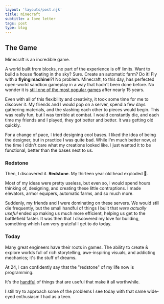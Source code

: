 ```yaml
---
layout: 'layouts/post.njk'
title: minecraft 
subtitle: a love letter 
tags: post
type: blog
---
```


## The Game

Minecraft is an incredible game.

A world built from blocks, no part of the experience is off limits. Want to build a house floating in the sky? Sure. Create an automatic farm? Do it! Fly with a **flying machine**!?! No problem. Minecraft, to this day, has perfected open-world sandbox gameplay in a way that hadn't been done before. No wonder it is [still one of the most popular games](https://en.wikipedia.org/wiki/List_of_best-selling_video_games) after nearly 15 years.

Even with all of this flexibility and creativity, it took some time for me to discover it. My friends and I would pop on a server, spend a few days gathering materials, and the slashing each other to pieces would begin. This was really fun, but I was terrible at combat. I would constantly die, and each time my friends and I played, they got better and better. It was getting old quickly.

For a change of pace, I tried designing cool bases. I liked the idea of being the designer, but in practice I was quite bad. While I'm much better now, at the time I didn't care what my creations looked like. I just wanted it to be functional, better than the bases next to us. 

### Redstone

Then, I discovered it. **Redstone**. My thirteen year old head exploded 🤯. 

Most of my ideas were pretty useless, but even so, I would spend hours thinking of, designing, and creating these little contraptions. I made elevators, armor equipers, automatic farms, and so much more. 

Suddenly, my friends and I were dominating on these servers. We would still die frequently, but the small handful of things I built that *were actually useful* ended up making us much more efficient, helping us get to the battlefield faster. It was then that I discovered my love for building, something which I am very grateful I get to do today.

### Today

Many great engineers have their roots in games. The ability to create & explore worlds full of rich storytelling, awe-inspiring visuals, and addicting mechanics; it's the stuff of dreams. 

At 24, I can confidently say that the "redstone" of my life now is programming.

It's the [handful](https://github.com/TrevorW-code) of things that are useful that make it all worthwhile.

I still try to approach some of the problems I see today with that same wide-eyed enthusiasm I had as a teen. 
